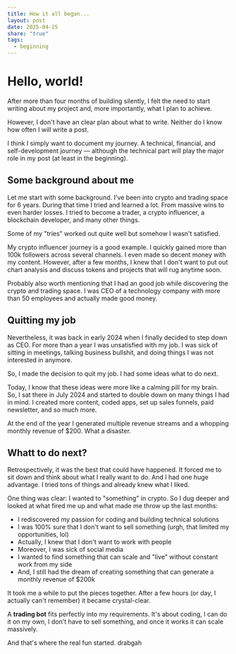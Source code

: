 ```yaml
---
title: How it all began...
layout: post
date: 2025-04-25
share: "true"
tags:
  - beginning
---
```

# Hello, world!
After more than four months of building silently, I felt the need to start writing about my project and, more importantly, what I plan to achieve.

However, I don't have an clear plan about what to write. Neither do I know how often I will write a post. 

I think I simply want to document my journey. A technical, financial, and self-development journey — although the technical part will play the major role in my post (at least in the beginning).

## Some background about me
Let me start with some background. I've been into crypto and trading space for 6 years. During that time I tried and learned a lot. From massive wins to even harder losses. I tried to become a trader, a crypto influencer, a blockchain developer, and many other things.

Some of my "tries" worked out quite well but somehow I wasn't satisfied. 

My crypto influencer journey is a good example. I quickly gained more than 100k followers across several channels. I even made so decent money with my content. However, after a few months, I knew that I don't want to put out chart analysis and discuss tokens and projects that will rug anytime soon.

Probably also worth mentioning that I had an good job while discovering the crypto and trading space. I was CEO of a technology company with more than 50 employees and actually made good money.

## Quitting my job
Nevertheless, it was back in early 2024 when I finally decided to step down as CEO. For more than a year I was unsatisfied with my job. I was sick of sitting in meetings, talking business bullshit, and doing things I was not interested in anymore.

So, I made the decision to quit my job. I had some ideas what to do next. 

Today, I know that these ideas were more like a calming pill for my brain. So, I sat there in July 2024 and started to double down on many things I had in mind. I created more content, coded apps, set up sales funnels, paid newsletter, and so much more.

At the end of the year I generated multiple revenue streams and a whopping monthly revenue of $200. What a disaster.

## Whatt to do next?
Retrospectively, it was the best that could have happened. It forced me to sit down and think about what I really want to do. And I had one huge advantage. I tried tons of things and already knew what I liked.

One thing was clear: I wanted to "something" in crypto. So I dug deeper and looked at what fired me up and what made me throw up the last months:
- I rediscovered my passion for coding and building technical solutions
- I was 100% sure that I don't want to sell something (urgh, that limited my opportunities, lol)
- Actually, I knew that I don't want to work with people
- Moreover, I was sick of social media
- I wanted to find something that can scale and "live" without constant work from my side
- And, I still had the dream of creating something that can generate a monthly revenue of $200k

It took me a while to put the pieces together. After a few hours (or day, I actually can't remember) it became crystal-clear. 

A **trading bot** fits perfectly into my requirements. It's about coding, I can do it on my own, I don't have to sell something, and once it works it can scale massively.

And that's where the real fun started. 
drabgah